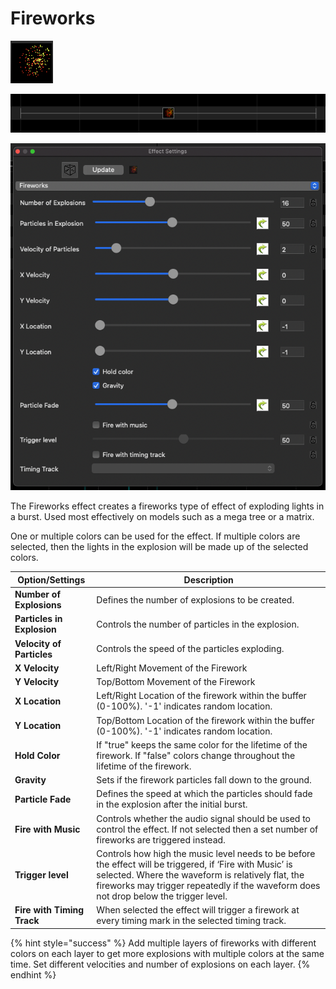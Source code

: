 # Fireworks

![Icon](<../../.gitbook/assets/image (142).png>)

![Sequencer Grid](<../../.gitbook/assets/image (625).png>)

![](<../../.gitbook/assets/image (359).png>)

The Fireworks effect creates a fireworks type of effect of exploding lights in a burst. Used most effectively on models such as a mega tree or a matrix.

One or multiple colors can be used for the effect. If multiple colors are selected, then the lights in the explosion will be made up of the selected colors.

| Option/Settings            | Description                                                                                                                                                                                                                                             |
| -------------------------- | ------------------------------------------------------------------------------------------------------------------------------------------------------------------------------------------------------------------------------------------------------- |
| **Number of Explosions**   | Defines the number of explosions to be created.                                                                                                                                                                                                         |
| **Particles in Explosion** | Controls the number of particles in the explosion.                                                                                                                                                                                                      |
| **Velocity of Particles**  | Controls the speed of the particles exploding.                                                                                                                                                                                                          |
| **X Velocity**             | Left/Right Movement of the Firework                                                                                                                                                                                                                     |
| **Y Velocity**             | Top/Bottom Movement of the Firework                                                                                                                                                                                                                     |
| **X Location**             | Left/Right Location of the firework within the buffer (0-100%). '-1' indicates random location.                                                                                                                                                         |
| **Y Location**             | Top/Bottom Location of the firework within the buffer (0-100%). '-1' indicates random location.                                                                                                                                                         |
| **Hold Color**             | If "true" keeps the same color for the lifetime of the firework. If "false" colors change throughout the lifetime of the firework.                                                                                                                      |
| **Gravity**                | Sets if the firework particles fall down to the ground.                                                                                                                                                                                                 |
| **Particle Fade**          | Defines the speed at which the particles should fade in the explosion after the initial burst.                                                                                                                                                          |
| **Fire with Music**        | Controls whether the audio signal should be used to control the effect. If not selected then a set number of fireworks are triggered instead.                                                                                                           |
| **Trigger level**          | Controls how high the music level needs to be before the effect will be triggered, if ‘Fire with Music’ is selected. Where the waveform is relatively flat, the fireworks may trigger repeatedly if the waveform does not drop below the trigger level. |
| **Fire with Timing Track** | When selected the effect will trigger a firework at every timing mark in the selected timing track.                                                                                                                                                     |

{% hint style="success" %}
Add multiple layers of fireworks with different colors on each layer to get more explosions with multiple colors at the same time. Set different velocities and number of explosions on each layer.
{% endhint %}
